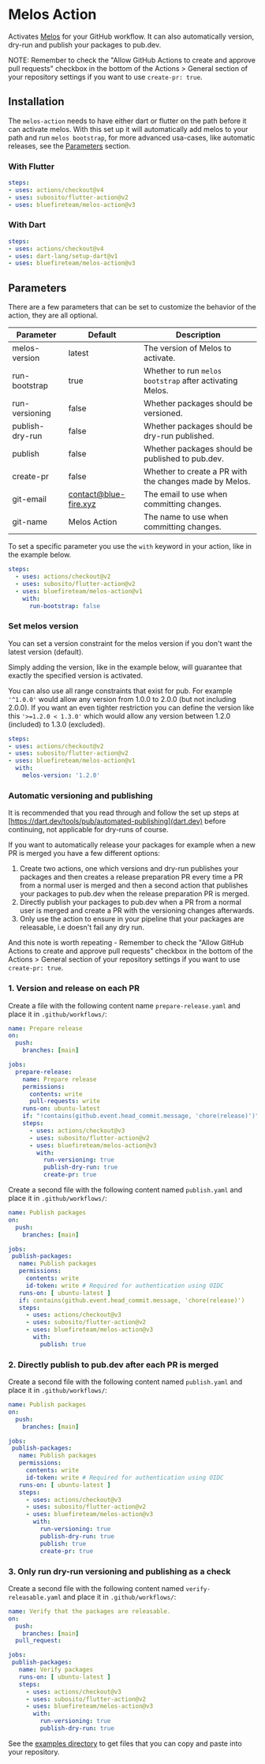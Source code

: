 # Melos Action

Activates [Melos](https://github.com/invertase/melos) for your GitHub workflow.
It can also automatically version, dry-run and publish your packages to pub.dev.

NOTE: Remember to check the "Allow GitHub Actions to create and approve pull
requests" checkbox in the bottom of the Actions > General section of your
repository settings if you want to use `create-pr: true`.


## Installation

The `melos-action` needs to have either dart or flutter on the path before it
can activate melos. With this set up it will automatically add melos to your
path and run `melos bootstrap`, for more advanced usa-cases, like automatic
releases, see the [Parameters](#parameters) section.


### With Flutter

```yaml
steps:
- uses: actions/checkout@v4
- uses: subosito/flutter-action@v2
- uses: bluefireteam/melos-action@v3
```


### With Dart

```yaml
steps:
- uses: actions/checkout@v4
- uses: dart-lang/setup-dart@v1
- uses: bluefireteam/melos-action@v3
```


## Parameters

There are a few parameters that can be set to customize the behavior of the
action, they are all optional.

| Parameter       | Default               | Description                                              |
|-----------------|-----------------------|----------------------------------------------------------|
| melos-version   | latest                | The version of Melos to activate.                        |
| run-bootstrap   | true                  | Whether to run `melos bootstrap` after activating Melos. |
| run-versioning  | false                 | Whether packages should be versioned.                    |
| publish-dry-run | false                 | Whether packages should be dry-run published.            |
| publish         | false                 | Whether packages should be published to pub.dev.         |
| create-pr       | false                 | Whether to create a PR with the changes made by Melos.   |
| git-email       | contact@blue-fire.xyz | The email to use when committing changes.                |
| git-name        | Melos Action          | The name to use when committing changes.                 |

To set a specific parameter you use the `with` keyword in your action, like in
the example below.

```yaml
steps:
  - uses: actions/checkout@v2
  - uses: subosito/flutter-action@v2
  - uses: bluefireteam/melos-action@v1
    with:
      run-bootstrap: false
```


### Set melos version

You can set a version constraint for the melos version if you don't want the
latest version (default).

Simply adding the version, like in the example below, will guarantee that
exactly the specified version is activated.

You can also use all range constraints that exist for pub.
For example `'^1.0.0'` would allow any version from 1.0.0 to 2.0.0 (but not
including 2.0.0). If you want an even tighter restriction you can define the
version like this `'>=1.2.0 < 1.3.0'` which would allow any version between
1.2.0 (included) to 1.3.0 (excluded).

```yaml
steps:
- uses: actions/checkout@v2
- uses: subosito/flutter-action@v2
- uses: bluefireteam/melos-action@v1
  with:
    melos-version: '1.2.0'
```


### Automatic versioning and publishing

It is recommended that you read through and follow the set up steps at
[https://dart.dev/tools/pub/automated-publishing](dart.dev) before continuing,
not applicable for dry-runs of course.

If you want to automatically release your packages for example when a new PR is
merged you have a few different options:

1. Create two actions, one which versions and dry-run publishes your packages
   and then creates a release preparation PR every time a PR from a normal user
   is merged and then a second action that publishes your packages to pub.dev 
   when the release preparation PR is merged.
2. Directly publish your packages to pub.dev when a PR from a normal user is
   merged and create a PR with the versioning changes afterwards.
3. Only use the action to ensure in your pipeline that your packages are
   releasable, i.e doesn't fail any dry run.

And this note is worth repeating - Remember to check the "Allow GitHub Actions
to create and approve pull requests" checkbox in the bottom of the
Actions > General section of your repository settings if you want to use
`create-pr: true`.


### 1. Version and release on each PR

Create a file with the following content name `prepare-release.yaml` and place
it in `.github/workflows/`:

```yaml
name: Prepare release
on:
  push:
    branches: [main]

jobs:
  prepare-release:
    name: Prepare release
    permissions:
      contents: write
      pull-requests: write
    runs-on: ubuntu-latest
    if: "!contains(github.event.head_commit.message, 'chore(release)')"
    steps:
      - uses: actions/checkout@v3
      - uses: subosito/flutter-action@v2
      - uses: bluefireteam/melos-action@v3
        with:
          run-versioning: true
          publish-dry-run: true
          create-pr: true
```

Create a second file with the following content named `publish.yaml` and place
it in `.github/workflows/`:

```yaml
name: Publish packages
on:
  push:
    branches: [main]

jobs:
 publish-packages:
   name: Publish packages
   permissions:
     contents: write
     id-token: write # Required for authentication using OIDC
   runs-on: [ ubuntu-latest ]
   if: contains(github.event.head_commit.message, 'chore(release)')
   steps:
     - uses: actions/checkout@v3
     - uses: subosito/flutter-action@v2
     - uses: bluefireteam/melos-action@v3
       with:
         publish: true
```


### 2. Directly publish to pub.dev after each PR is merged

Create a second file with the following content named `publish.yaml` and place
it in `.github/workflows/`:

```yaml
name: Publish packages
on:
  push:
    branches: [main]

jobs:
 publish-packages:
   name: Publish packages
   permissions:
     contents: write
     id-token: write # Required for authentication using OIDC
   runs-on: [ ubuntu-latest ]
   steps:
     - uses: actions/checkout@v3
     - uses: subosito/flutter-action@v2
     - uses: bluefireteam/melos-action@v3
       with:
         run-versioning: true
         publish-dry-run: true
         publish: true
         create-pr: true
```


### 3. Only run dry-run versioning and publishing as a check

Create a second file with the following content named `verify-releasable.yaml`
and place it in `.github/workflows/`:

```yaml
name: Verify that the packages are releasable.
on:
  push:
    branches: [main]
  pull_request:

jobs:
 publish-packages:
   name: Verify packages
   runs-on: [ ubuntu-latest ]
   steps:
     - uses: actions/checkout@v3
     - uses: subosito/flutter-action@v2
     - uses: bluefireteam/melos-action@v3
       with:
         run-versioning: true
         publish-dry-run: true
```

See the [examples directory](./examples) to get files that you can copy and
paste into your repository.
